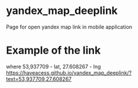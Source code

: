 # yandex_map_deeplink
Page for open yandex map link in mobile application

# Example of the link
where 53,937709 - lat, 27.608267 - lng
https://haveacess.github.io/yandex_map_deeplink/?text=53,937709,27.608267
